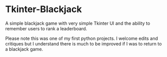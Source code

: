 # Tkinter-Blackjack
A simple blackjack game with very simple Tkinter UI and the ability to remember users to rank a leaderboard. 

Please note this was one of my first python projects. 
I welcome edits and critiques but I understand there is much to be improved if I was to return to a blackjack game. 
